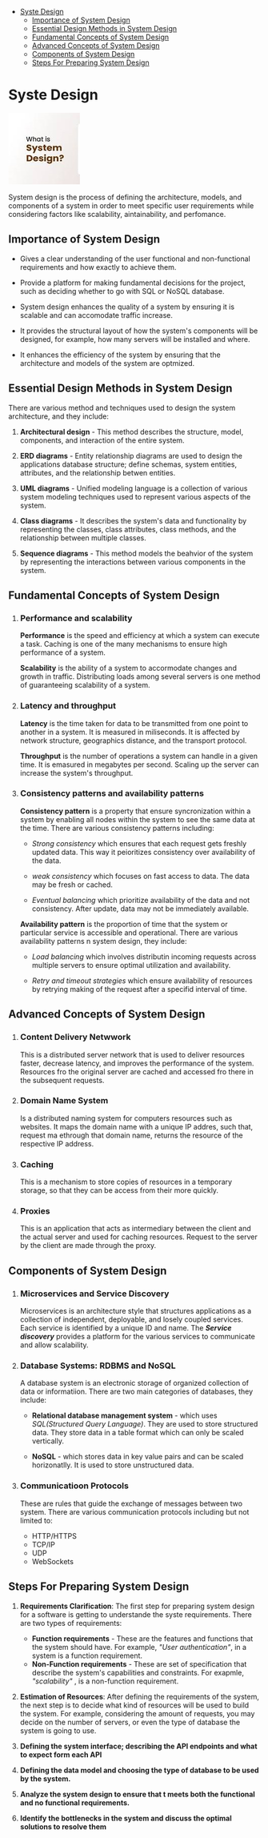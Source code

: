 - [Syste Design](#syste-design)
  - [Importance of System Design](#importance-of-system-design)
  - [Essential Design Methods in System Design](#essential-design-methods-in-system-design)
  - [Fundamental Concepts of System Design](#fundamental-concepts-of-system-design)
  - [Advanced Concepts of System Design](#advanced-concepts-of-system-design)
  - [Components of System Design](#components-of-system-design)
  - [Steps For Preparing System Design](#steps-for-preparing-system-design)

# Syste Design

![A picture of what is system design](./what-is-system-design.jpeg)  

System design is the process of defining the architecture, models, and components of a system in order to meet specific user requirements while considering factors like scalability, aintainability, and perfomance.  
## Importance of System Design
- Gives a clear understanding of the user functional and non-functional requirements and how exactly to achieve them.  

- Provide a platform for making fundamental decisions for the project, such as deciding whether to go with SQL or NoSQL database.  

- System design enhances the quality of a system by ensuring it is scalable and can accomodate traffic increase.  

- It provides the structural layout of how the system's components will be designed, for example, how many servers will be installed and where. 

- It enhances the efficiency of the system by ensuring that the architecture and models of the system are optmized.


## Essential Design Methods in System Design
There are various method and techniques used to design the system architecture, and they include:  

1. **Architectural design** - This method describes the structure, model, components, and interaction of the entire system.
2. **ERD diagrams** - Entity relationship diagrams are used to design the applications database structure; define schemas, system entities, attributes, and the relationship betwen entities. 

3. **UML diagrams** - Unified modeling language is a collection of various system modeling techniques used to represent various aspects of the system.

4. **Class diagrams** - It describes the system's data and functionality by representing the classes, class attributes, class methods, and the relationship between multiple classes.  

5. **Sequence diagrams** - This method models the beahvior of the system by representing the interactions between various components in the system.

## Fundamental Concepts of System Design 

1. ### Performance and scalability
      
      __Performance__ is the speed and efficiency at which a system can execute a task. Caching is one of the many mechanisms to ensure high performance of a system.  

      __Scalability__ is the ability of a system to accormodate changes and growth in traffic. Distributing loads among several servers is one method of guaranteeing scalability of a system.


2. ### Latency and throughput
  
      __Latency__ is the time taken for data to be transmitted from one point to another in a system.  It is measured in miliseconds. It is affected by network structure, geographics distance, and the transport protocol.

      __Throughput__ is the number of operations a system can handle in a given time. It is emasured in megabytes per second. Scaling up the server can increase the system's throughput.
3. ### Consistency patterns and availability patterns
    
    __Consistency pattern__  is a property that ensure syncronization within a system by enabling all nodes within the system to see the same data at the time. There are various consistency patterns including:  
    - _Strong consistency_  which ensures that each request gets freshly updated data. This way it peioritizes consistency over availability of the data.  

    - _weak consistency_ which focuses on fast access to data. The data may be fresh or cached.
    - _Eventual balancing_ which prioritize availability of the data and not consistency. After update, data may not be immediately available.
    
    __Availability pattern__ is the proportion of time that the system or  particular service is accessible and operational. There are various availability patterns n system design, they include:
    - _Load balancing_  which involves distributin incoming requests across multiple servers to ensure optimal utilization and availability.  

    - _Retry and timeout strategies_ which ensure availability of resources by retrying making of the request after a specifid interval of time.

## Advanced Concepts of System Design
1. ### Content Delivery Netwwork 
      This is a distributed server network that is used to deliver resources faster, decrease latency, and improves the performance of the system. Resources fro the original server are cached and accessed fro there in the subsequent requests.
2. ### Domain Name System
      Is a distributed naming system for computers resources such as websites. It maps the domain name with a unique IP addres, such that, request ma ethrough that domain name, returns the resource of the respective IP address.
3. ### Caching
      This is a mechanism to store copies of resources in a temporary storage, so that they can be access from their more quickly.
4. ### Proxies
      This is an application that acts as intermediary between the client and the actual server and used for caching resources. Request to the server by the client are made through the proxy.


## Components of System Design
1. ### Microservices and Service Discovery
      Microservices is an architecture style that structures applications as a collection of independent, deployable, and losely coupled services. Each service is identified by a unique ID and name. The ___Service discovery___ provides a platform for the various services to communicate and allow scalability. 
2. ### Database Systems: RDBMS and NoSQL
      A database system is an electronic storage of organized collection of data or informatiion. There are two main categories of databases, they include:
      - **Relational database management system** - which uses _SQL(Structured Query Language)_. They are used to store structured data. They store data in a table format which can only be scaled vertically.  
      
      - **NoSQL** - which stores data in key value pairs and can be scaled horizonatlly. It is used to store unstructured data.
3. ### Communicatioon Protocols

      These are rules that guide the exchange of messages between two system. There are various communication protocols including but not limited to:  
      - HTTP/HTTPS
      - TCP/IP
      - UDP
      - WebSockets

## Steps For Preparing System Design
1. **Requirements Clarification**: The first step for preparing system design for a software is getting to understande the syste requirements. There are two types of requirements:
      - **Function requirements** - These are the features and functions that the system should have. For example, _"User authentication"_,  in a system is a function requirement.
      - **Non-Function requirements** - These are set of specification that describe the system's capabilities and constraints. For exapmle, _"scalability"_ , is a non-function requirement.
2. **Estimation of Resources**: After defining the requirements of the system, the next step is to decide what kind of resources will be used to build the system. For example, considering the amount of requests, you may decide on the number of servers, or even the type of database the system is going to use.

3. **Defining the system interface; describing the API endpoints and what to expect form each API**
4. **Defining the data model and choosing the type of database to be used by the system.**
5. **Analyze the system design to ensure that t meets both the functional and no functional requirements.**
7. **Identify the bottlenecks in the system and discuss the optimal solutions to resolve them**


